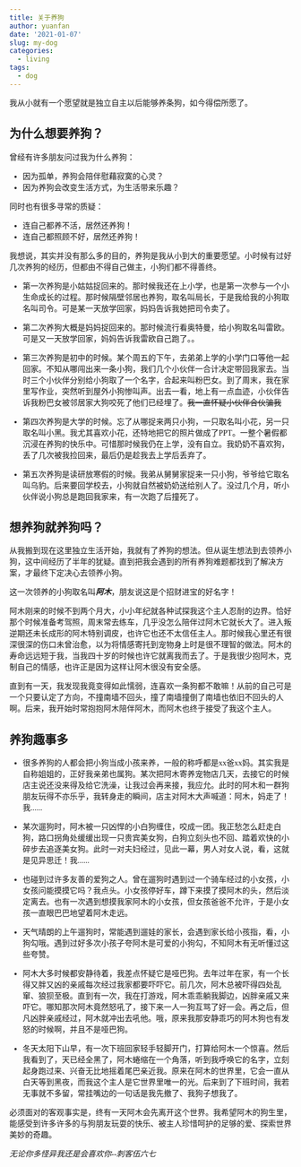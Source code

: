 ```yaml
---
title: 关于养狗
author: yuanfan
date: '2021-01-07'
slug: my-dog
categories:
  - living
tags:
  - dog
---
```


我从小就有一个愿望就是独立自主以后能够养条狗，如今得偿所愿了。

<!--more-->

## 为什么想要养狗？

<font face="微软雅黑">曾经有许多朋友问过我为什么养狗：

+ 因为孤单，养狗会陪伴慰藉寂寞的心灵？
+ 因为养狗会改变生活方式，为生活带来乐趣？

<font face="微软雅黑">同时也有很多寻常的质疑：

+ 连自己都养不活，居然还养狗！
+ 连自己都照顾不好，居然还养狗！

<font face="微软雅黑">我想说，其实并没有那么多的目的，养狗是我从小到大的重要愿望。小时候有过好几次养狗的经历，但都由不得自己做主，小狗们都不得善终。

+ 第一次养狗是小姑姑捉回来的。那时候我还在上小学，也是第一次参与一个小生命成长的过程。那时候隔壁邻居也养狗，取名叫局长，于是我给我的小狗取名叫司令。可是某一天放学回家，妈妈告诉我她把司令卖了。

+ 第二次养狗大概是妈妈捉回来的。那时候流行看奥特曼，给小狗取名叫雷欧。可是又一天放学回家，妈妈告诉我雷欧自己跑了。。

+ 第三次养狗是初中的时候。某个周五的下午，去弟弟上学的小学门口等他一起回家。不知从哪闯出来一条小狗，我们几个小伙伴一合计决定带回我家去。当时三个小伙伴分别给小狗取了一个名字，合起来叫粉巴女。到了周末，我在家里写作业，突然听到屋外小狗惨叫声。出去一看，地上有一点血迹，小伙伴告诉我粉巴女被邻居家大狗咬死了他们已经埋了。~~我一直怀疑小伙伴合伙骗我~~

+ 第四次养狗是大学的时候。忘了从哪捉来两只小狗，一只取名叫小花，另一只取名叫小黑。我尤其喜欢小花，还特地把它的照片做成了PPT。一整个暑假都沉浸在养狗的快乐中。可惜那时候我仍在上学，没有自立。我奶奶不喜欢狗，丢了几次被我捡回来，最后仍是趁我去上学后丢弃了。

+ 第五次养狗是读研放寒假的时候。我弟从舅舅家捉来一只小狗，爷爷给它取名叫乌豹。后来要回学校去，小狗就自然被奶奶送给别人了。没过几个月，听小伙伴说小狗总是跑回我家来，有一次跑了后撞死了。

## 想养狗就养狗吗？

<font face="微软雅黑">从我搬到现在这里独立生活开始，我就有了养狗的想法。但从诞生想法到去领养小狗，这中间经历了半年的犹疑。直到把我会遇到的所有养狗难题都找到了解决方案，才最终下定决心去领养小狗。

<font face="微软雅黑">这一次领养的小狗取名叫***阿木***，朋友说这是个招财进宝的好名字！

<font face="微软雅黑">阿木刚来的时候不到两个月大，小小年纪就各种试探我这个主人忍耐的边界。恰好那个时候准备考驾照，周末常去练车，几乎没怎么陪伴过阿木它就长大了。进入叛逆期还未长成形的阿木特别调皮，也许它也还不太信任主人。那时候我心里还有很深很深的伤口未曾治愈，以为将情感寄托到宠物身上时是很不理智的做法。阿木的寿命远远短于我，当我四十岁的时候也许它就离我而去了。于是我很少抱阿木，克制自己的情感，也许正是因为这样让阿木很没有安全感。

<font face="微软雅黑">直到有一天，我发现我竟变得如此懦弱，连喜欢一条狗都不敢嘛！从前的自己可是一个只要认定了方向，不撞南墙不回头，撞了南墙撞倒了南墙也依旧不回头的人啊。后来，我开始时常抱抱阿木陪伴阿木，而阿木也终于接受了我这个主人。

## 养狗趣事多

+ 很多养狗的人都会把小狗当成小孩来养，一般的称呼都是xx爸xx妈。其实我是自称姐姐的，正好我亲弟也属狗。某次把阿木寄养宠物店几天，去接它的时候店主说还没来得及给它洗澡，让我过会再来接，我应允。此时的阿木和一群狗朋友玩得不亦乐乎，我转身走的瞬间，店主对阿木大声喊道：阿木，妈走了！我......

+ 某次遛狗时，阿木被一只凶悍的小白狗缠住，咬成一团。我正愁怎么赶走白狗，路口拐角处缓缓出现一只贵宾美女狗，白狗立刻头也不回、踏着欢快的小碎步去追逐美女狗。此时一对夫妇经过，见此一幕，男人对女人说，看，这就是见异思迁！我......

+ 也碰到过许多友善的爱狗之人。曾在遛狗时遇到过一个骑车经过的小女孩，小女孩问能摸摸它吗？我点头。小女孩停好车，蹲下来摸了摸阿木的头，然后淡定离去。也有一次遇到想摸我家阿木的小女孩，但女孩爸爸不允许，于是小女孩一直眼巴巴地望着阿木走远。

+ 天气晴朗的上午遛狗时，常能遇到遛娃的家长，会遇到家长给小孩指，看，小狗勾哦。遇到过好多次小孩子夸阿木是可爱的小狗勾，不知阿木有无听懂过这些夸赞。

+ 阿木大多时候都安静待着，我差点怀疑它是哑巴狗。去年过年在家，有一个长得又胖又凶的亲戚每次经过我家都要吓吓它。前几次，阿木总被吓得四处乱窜、狼狈至极。直到有一次，我在打游戏，阿木乖乖躺我脚边，凶胖亲戚又来吓它。哪知那次阿木竟然怒吼了，接下来一人一狗互骂了好一会。再之后，但凡凶胖亲戚经过，阿木就冲出去吼他。哦，原来我那安静乖巧的阿木狗也有发怒的时候啊，并且不是哑巴狗。

+ 冬天太阳下山早，有一次下班回家轻手轻脚开门，打算给阿木一个惊喜。然后我看到了，天已经全黑了，阿木蜷缩在一个角落，听到我呼唤它的名字，立刻起身跑过来、兴奋无比地摇着尾巴亲近我。原来在阿木的世界里，它会一直从白天等到黑夜，而我这个主人是它世界里唯一的光。后来到了下班时间，我若无事就不多留，常挂嘴边的一句话是我先撤了、我狗子想我了。

<font face="微软雅黑">必须面对的客观事实是，终有一天阿木会先离开这个世界。我希望阿木的狗生里，能感受到许多许多的与狗朋友玩耍的快乐、被主人珍惜呵护的足够的爱、探索世界美妙的奇趣。

*无论你多怪异我还是会喜欢你--刺客伍六七*

